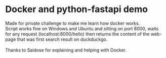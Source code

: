 # Docker and python-fastapi demo
Made for private challenge to make me learn how docker works.<br>
Script works fine on Windows and Ubuntu and sitting on port 8000, waits for any request (localhost:8000/hello) then returns the content of the web-page that was first search result on duckduckgo.
<br><br>Thanks to Saidose for explaining and helping with Docker.
